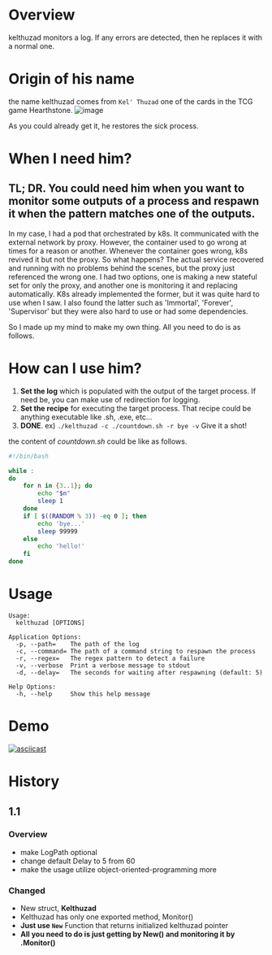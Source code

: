 # Overview
kelthuzad monitors a log. If any errors are detected, then he replaces it with a normal one.

# Origin of his name
the name kelthuzad comes from `Kel' Thuzad` one of the cards in the TCG game Hearthstone.
![image](https://user-images.githubusercontent.com/19762154/56653541-d08e7480-66c8-11e9-9241-dd67a480309f.png)

As you could already get it, he restores the sick process.

# When I need him?
## TL; DR. You could need him when you want to monitor some outputs of a process and respawn it when the pattern matches one of the outputs.

In my case, I had a pod that orchestrated by k8s. It communicated with the external network by proxy. However, the container used to go wrong at times for a reason or another. Whenever the container goes wrong, k8s revived it but not the proxy. So what happens? The actual service recovered and running with no problems behind the scenes, but the proxy just referenced the wrong one. I had two options, one is making a new stateful set for only the proxy, and another one is monitoring it and replacing automatically. K8s already implemented the former, but it was quite hard to use when I saw. I also found the latter such as 'Immortal', 'Forever', 'Supervisor' but they were also hard to use or had some dependencies.

So I made up my mind to make my own thing. All you need to do is as follows.

# How can I use him?
1. **Set the log** which is populated with the output of the target process. If need be, you can make use of redirection for logging.
2. **Set the recipe** for executing the target process. That recipe could be anything executable like .sh, .exe, etc...
3. **DONE**. ex) `./kelthuzad -c ./countdown.sh -r bye -v` Give it a shot!

the content of *countdown.sh* could be like as follows.
```sh
#!/bin/bash

while :
do
    for n in {3..1}; do
        echo "$n"
        sleep 1
    done
    if [ $((RANDOM % 3)) -eq 0 ]; then
        echo 'bye...'
        sleep 99999
    else
        echo 'hello!'
    fi
done
```

# Usage
```
Usage:
  kelthuzad [OPTIONS]

Application Options:
  -p, --path=    The path of the log
  -c, --command= The path of a command string to respawn the process
  -r, --regex=   The regex pattern to detect a failure
  -v, --verbose  Print a verbose message to stdout
  -d, --delay=   The seconds for waiting after respawning (default: 5)

Help Options:
  -h, --help     Show this help message
```

# Demo
[![asciicast](https://asciinema.org/a/242769.svg)](https://asciinema.org/a/242769)

# History
## 1.1
### Overview
- make LogPath optional
- change default Delay to 5 from 60
- make the usage utilize object-oriented-programming more

### Changed
- New struct, **Kelthuzad**
- Kelthuzad has only one exported method, Monitor()
- **Just use `New`** Function that returns initialized kelthuzad pointer
- **All you need to do is just getting by New() and monitoring it by .Monitor()**
